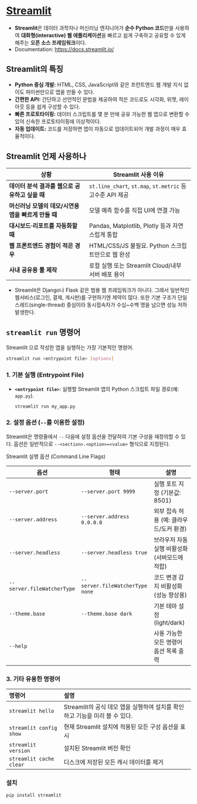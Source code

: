 # [Streamlit](https://streamlit.io/)

- **Streamlit**은 데이터 과학자나 머신러닝 엔지니어가 **순수 Python 코드**만을 사용하여 **대화형(interactive) 웹 애플리케이션**을 빠르고 쉽게 구축하고 공유할 수 있게 해주는 **오픈 소스 프레임워크**이다.
- Documentation: https://docs.streamlit.io/
## Streamlit의 특징

  * **Python 중심 개발:** HTML, CSS, JavaScript와 같은 프런트엔드 웹 개발 지식 없이도 파이썬만으로 앱을 만들 수 있다.
  * **간편한 API:** 간단하고 선언적인 문법을 제공하여 적은 코드로도 시각화, 위젯, 레이아웃 등을 쉽게 구성할 수 있다.
  * **빠른 프로토타이핑:** 데이터 스크립트를 몇 분 만에 공유 가능한 웹 앱으로 변환할 수 있어 신속한 프로토타이핑에 이상적이다.
  * **자동 업데이트:** 코드를 저장하면 앱이 자동으로 업데이트되어 개발 과정이 매우 효율적이다.


## Streamlit 언제 사용하나


| 상황                              | Streamlit 사용 이유                                     |
| ------------------------------- | --------------------------------------------------- |
| **데이터 분석 결과를 웹으로 공유하고 싶을 때**    | `st.line_chart`, `st.map`, `st.metric` 등 고수준 API 제공 |
| **머신러닝 모델의 데모/시연용 앱을 빠르게 만들 때** | 모델 예측 함수를 직접 UI에 연결 가능                              |
| **대시보드·리포트를 자동화할 때**            | Pandas, Matplotlib, Plotly 등과 자연스럽게 통합              |
| **웹 프론트엔드 경험이 적은 경우**           | HTML/CSS/JS 불필요. Python 스크립트만으로 웹 완성                |
| **사내 공유용 툴 제작**                 | 로컬 실행 또는 Streamlit Cloud/내부 서버 배포 용이                |

- Streamlit은 Django나 Flask 같은 범용 웹 프레임워크가 아니다. 그래서 일반적인 웹서비스(로그인, 결제, 게시판)를 구현하기엔 제약이 많다. 또한 기본 구조가 단일 스레드(single-thread) 중심이라 동시접속자가 수십~수백 명을 넘으면 성능 저하 발생한다.

## `streamlit run` 명령어

Streamlit 으로 작성한 앱을 실행하는 가장 기본적인 명령어.

```bash
streamlit run <entrypoint file> [options]
```

### 1. 기본 실행 (Entrypoint File)

  * **`<entrypoint file>`**: 실행할 Streamlit 앱의 Python 스크립트 파일 경로(예: `app.py`).

    ```bash
    streamlit run my_app.py
    ```

### 2. 설정 옵션 (`--`를 이용한 설정)

Streamlit은 명령줄에서 `--` 다음에 설정 옵션을 전달하여 기본 구성을 재정의할 수 있다. 옵션은 일반적으로 `--<section>.<option>=<value>` 형식으로 지정된다.

Streamlit 실행 옵션 (Command Line Flags)

| 옵션                         | 형태                               | 설명                            |
| -------------------------- | -------------------------------- | --------------------------------- |
| `--server.port`            | `--server.port 9999`             | 실행 포트 지정 (기본값: 8501)       |
| `--server.address`         | `--server.address 0.0.0.0`       | 외부 접속 허용 (예: 클라우드/도커 환경) |
| `--server.headless`        | `--server.headless true`         | 브라우저 자동 실행 비활성화 (서버모드에 적합)   |
| `--server.fileWatcherType` | `--server.fileWatcherType none`  | 코드 변경 감지 비활성화 (성능 향상용)     |
| `--theme.base`             | `--theme.base dark`              | 기본 테마 설정 (light/dark)             |
| `--help`                   |                                  | 사용 가능한 모든 명령어 옵션 목록 출력     |


### 3. 기타 유용한 명령어

| 명령어 | 설명 |
| :--- | :--- |
| `streamlit hello` | Streamlit의 공식 데모 앱을 실행하여 설치를 확인하고 기능을 미리 볼 수 있다. |
| `streamlit config show` | 현재 Streamlit 설치에 적용된 모든 구성 옵션을 표시 |
| `streamlit version` | 설치된 Streamlit 버전 확인 |
| `streamlit cache clear` | 디스크에 저장된 모든 캐시 데이터를 제거|

### 설치
`pip install streamlit`
